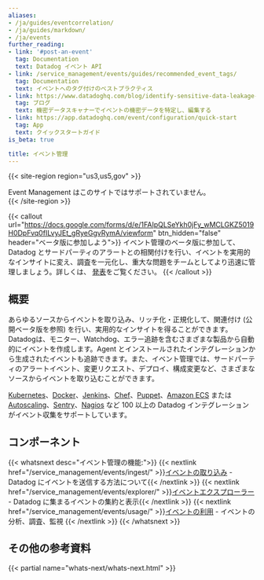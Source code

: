 ```yaml
---
aliases:
- /ja/guides/eventcorrelation/
- /ja/guides/markdown/
- /ja/events
further_reading:
- link: '#post-an-event'
  tag: Documentation
  text: Datadog イベント API
- link: /service_management/events/guides/recommended_event_tags/
  tag: Documentation
  text: イベントへのタグ付けのベストプラクティス
- link: https://www.datadoghq.com/blog/identify-sensitive-data-leakage-in-apm-rum-with-sensitive-data-scanner/
  tag: ブログ
  text: 機密データスキャナーでイベントの機密データを特定し、編集する
- link: https://app.datadoghq.com/event/configuration/quick-start
  tag: App
  text: クイックスタートガイド
is_beta: true

title: イベント管理
---
```


{{< site-region region="us3,us5,gov" >}}
<div class="alert alert-warning">Event Management はこのサイトではサポートされていません。</div>
{{< /site-region >}}

{{< callout url="https://docs.google.com/forms/d/e/1FAIpQLSeYkh0jFy_wMCLGKZ5019H0DpFvq0fILvyJEt_gRyeGgvRymA/viewform" btn_hidden="false" header="ベータ版に参加しよう">}}
イベント管理のベータ版に参加して、Datadog とサードパーティのアラートとの相関付けを行い、イベントを実用的なインサイトに変え、調査を一元化し、重大な問題をチームとしてより迅速に管理しましょう。詳しくは、 <a href="https://www.datadoghq.com/blog/dash-2022-new-feature-roundup/#event-management">発表</a>をご覧ください。
{{< /callout >}}

## 概要

あらゆるソースからイベントを取り込み、リッチ化・正規化して、関連付け (公開ベータ版を参照) を行い、実用的なインサイトを得ることができます。Datadogは、モニター、Watchdog、エラー追跡を含むさまざまな製品から自動的にイベントを作成します。Agent とインストールされたインテグレーションから生成されたイベントも追跡できます。また、イベント管理では、サードパーティのアラートイベント、変更リクエスト、デプロイ、構成変更など、さまざまなソースからイベントを取り込むことができます。

[Kubernetes][1]、[Docker][2]、[Jenkins][3]、[Chef][4]、[Puppet][5]、[Amazon ECS][6] または [Autoscaling][7]、[Sentry][8]、[Nagios][9] など 100 以上の Datadog インテグレーションがイベント収集をサポートしています。

## コンポーネント

{{< whatsnext desc="イベント管理の機能:">}}
    {{< nextlink href="/service_management/events/ingest/" >}}<u>イベントの取り込み</u> - Datadog にイベントを送信する方法について{{< /nextlink >}}
    {{< nextlink href="/service_management/events/explorer/" >}}<u>イベントエクスプローラー</u> - Datadog に集まるイベントの集約と表示{{< /nextlink >}}
    {{< nextlink href="/service_management/events/usage/" >}}<u>イベントの利用</u> - イベントの分析、調査、監視 {{< /nextlink >}}
{{< /whatsnext >}}

## その他の参考資料

{{< partial name="whats-next/whats-next.html" >}}


[1]: /ja/agent/kubernetes/#event-collection
[2]: /ja/agent/docker/#events
[3]: /ja/integrations/jenkins/#events
[4]: /ja/integrations/chef/#report-handler
[5]: /ja/integrations/puppet/#events
[6]: /ja/integrations/amazon_ecs/#events
[7]: /ja/integrations/amazon_auto_scaling/#events
[8]: /ja/integrations/sentry/
[9]: /ja/integrations/nagios/#events
